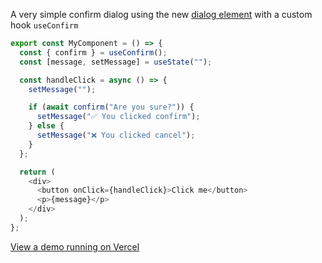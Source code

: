A very simple confirm dialog using the new [dialog element](https://developer.mozilla.org/en-US/docs/Web/HTML/Element/dialog) with a custom hook `useConfirm`

```javascript
export const MyComponent = () => {
  const { confirm } = useConfirm();
  const [message, setMessage] = useState("");

  const handleClick = async () => {
    setMessage("");

    if (await confirm("Are you sure?")) {
      setMessage("✅ You clicked confirm");
    } else {
      setMessage("❌ You clicked cancel");
    }
  };

  return (
    <div>
      <button onClick={handleClick}>Click me</button>
      <p>{message}</p>
    </div>
  );
};

```

[View a demo running on Vercel](https://dialog-example-pink.vercel.app/)
